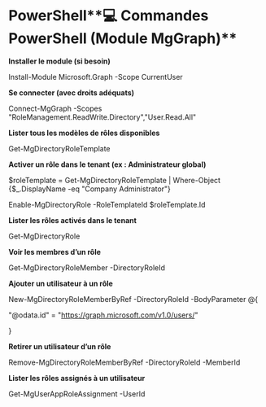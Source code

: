 # PowerShell**💻 Commandes PowerShell (Module MgGraph)**

**Installer le module (si besoin)**

Install-Module Microsoft.Graph -Scope CurrentUser



**Se connecter (avec droits adéquats)**

Connect-MgGraph -Scopes "RoleManagement.ReadWrite.Directory","User.Read.All"



**Lister tous les modèles de rôles disponibles**

Get-MgDirectoryRoleTemplate



**Activer un rôle dans le tenant (ex : Administrateur global)**

$roleTemplate = Get-MgDirectoryRoleTemplate | Where-Object {$_.DisplayName -eq "Company Administrator"}

Enable-MgDirectoryRole -RoleTemplateId $roleTemplate.Id



**Lister les rôles activés dans le tenant**

Get-MgDirectoryRole



**Voir les membres d’un rôle**

Get-MgDirectoryRoleMember -DirectoryRoleId <RoleObjectId>



**Ajouter un utilisateur à un rôle**

New-MgDirectoryRoleMemberByRef -DirectoryRoleId <RoleObjectId> -BodyParameter @{

"@odata.id" = "[https://graph.microsoft.com/v1.0/users/<UserId>](https://graph.microsoft.com/v1.0/users/%3cUserId%3e)"

}



**Retirer un utilisateur d’un rôle**

Remove-MgDirectoryRoleMemberByRef -DirectoryRoleId <RoleObjectId> -MemberId <UserId>



**Lister les rôles assignés à un utilisateur**

Get-MgUserAppRoleAssignment -UserId <UserId>
